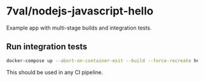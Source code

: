 # 7val/nodejs-javascript-hello

Example app with multi-stage builds and integration tests.

## Run integration tests

```bash
docker-compose up --abort-on-container-exit --build --force-recreate hello-test
```
This should be used in any CI pipeline.
